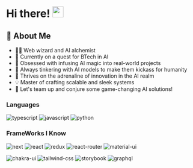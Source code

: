 # Hi there! <img src="https://media.giphy.com/media/hvRJCLFzcasrR4ia7z/giphy.gif" width="29px" height="29px">

## 🚀 About Me
- 👨‍💻 Web wizard and AI alchemist
- 🧠 Currently on a quest for BTech in AI
- 🌟 Obsessed with infusing AI magic into real-world projects
- 🔬 Always tinkering with AI models to make them kickass for humanity
- 🚀 Thrives on the adrenaline of innovation in the AI realm
- 💡 Master of crafting scalable and sleek systems
- 💬 Let's team up and conjure some game-changing AI solutions!

### Languages

![typescript](https://img.shields.io/badge/TypeScript-3178C6?style=for-the-badge&logo=typescript&logoColor=white)
![javascript](https://img.shields.io/badge/JavaScript-323330?style=for-the-badge&logo=javascript&logoColor=F7DF1E)
![python](https://img.shields.io/badge/Python-3776AB?style=for-the-badge&logo=python&logoColor=white)

### FrameWorks I Know

![next](https://img.shields.io/badge/Next-000000?style=for-the-badge&logo=nextdotjs&logoColor=FFFFFF)
![react](https://img.shields.io/badge/React-20232A?style=for-the-badge&logo=react&logoColor=61DAFB)
![redux](https://img.shields.io/badge/Redux-593D88?style=for-the-badge&logo=redux&logoColor=white)
![react-router](https://img.shields.io/badge/React_Router-CA4245?style=for-the-badge&logo=react-router&logoColor=white)
![material-ui](https://img.shields.io/badge/Material_UI-0081CB?style=for-the-badge&logo=mui&logoColor=white)
<!-- ![pwa](https://img.shields.io/badge/Progressive_Web_App-4285F4?style=for-the-badge&logo=googlechrome&logoColor=white) -->
![chakra-ui](https://img.shields.io/badge/Chakra_UI-319795?style=for-the-badge&logo=chakra-ui&logoColor=white)
![tailwind-css](https://img.shields.io/badge/tailwind_css-06B6D4?style=for-the-badge&logo=tailwind-css&logoColor=white)
![storybook](https://img.shields.io/badge/storybook-FF4785?style=for-the-badge&logo=storybook&logoColor=white)
![graphql](https://img.shields.io/badge/GraphQL-E434AA?style=for-the-badge&logo=graphql&logoColor=white)
<!-- ![three.js](https://img.shields.io/badge/Three.js-000000?style=for-the-badge&logo=three.js&logoColor=white) -->
<!-- ![html](https://img.shields.io/badge/HTML5-E34F26?style=for-the-badge&logo=html5&logoColor=white) -->
<!-- ![css](https://img.shields.io/badge/CSS3-1572B6?style=for-the-badge&logo=css3&logoColor=white) -->
<!-- ![sass](https://img.shields.io/badge/SASS-CC6699?style=for-the-badge&logo=sass&logoColor=white) -->
<!-- ![bootstrap](https://img.shields.io/badge/Bootstrap-563D7C?style=for-the-badge&logo=bootstrap&logoColor=white) -->
<!-- ![jquery](https://img.shields.io/badge/jQuery-0769AD?style=for-the-badge&logo=jquery&logoColor=white) -->


<!--
**saksham56/saksham56** is a ✨ _special_ ✨ repository because its `README.md` (this file) appears on your GitHub profile.

Here are some ideas to get you started:

- 🔭 I’m currently working on ...
- 🌱 I’m currently learning ...
- 👯 I’m looking to collaborate on ...
- 🤔 I’m looking for help with ...
- 💬 Ask me about ...
- 📫 How to reach me: ...
- 😄 Pronouns: ...
- ⚡ Fun fact: ...
-->
